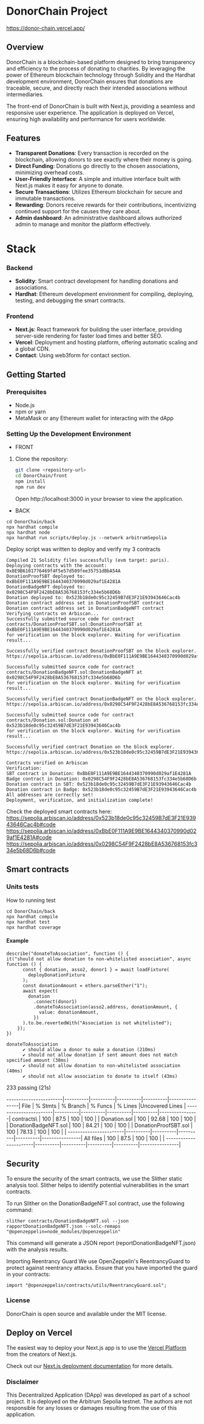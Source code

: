 # DonorChain Project
https://donor-chain.vercel.app/

## Overview

DonorChain is a blockchain-based platform designed to bring transparency and efficiency to the process of donating to charities. By leveraging the power of Ethereum blockchain technology through Solidity and the Hardhat development environment, DonorChain ensures that donations are traceable, secure, and directly reach their intended associations without intermediaries.

The front-end of DonorChain is built with Next.js, providing a seamless and responsive user experience. The application is deployed on Vercel, ensuring high availability and performance for users worldwide.

## Features

- **Transparent Donations**: Every transaction is recorded on the blockchain, allowing donors to see exactly where their money is going.
- **Direct Funding**: Donations go directly to the chosen associations, minimizing overhead costs.
- **User-Friendly Interface**: A simple and intuitive interface built with Next.js makes it easy for anyone to donate.
- **Secure Transactions**: Utilizes Ethereum blockchain for secure and immutable transactions.
- **Rewarding**: Donors receive rewards for their contributions, incentivizing continued support for the causes they care about.
- **Admin dashboard**: An administrative dashboard allows authorized admin to manage and monitor the platform effectively.


# Stack

### Backend

- **Solidity**: Smart contract development for handling donations and associations.
- **Hardhat**: Ethereum development environment for compiling, deploying, testing, and debugging the smart contracts.

### Frontend

- **Next.js**: React framework for building the user interface, providing server-side rendering for faster load times and better SEO.
- **Vercel**: Deployment and hosting platform, offering automatic scaling and a global CDN.
- **Contact**: Using web3form for contact section.

## Getting Started

### Prerequisites

- Node.js
- npm or yarn
- MetaMask or any Ethereum wallet for interacting with the dApp

### Setting Up the Development Environment

- FRONT
1. Clone the repository:
   
   ```bash
   git clone <repository-url>
   cd DonorChain/front
   npm install
   npm run dev
   ```
   Open http://localhost:3000 in your browser to view the application.

- BACK

```
cd DonorChain/back
npx hardhat compile
npx hardhat node
npx hardhat run scripts/deploy.js --network arbitrumSepolia
```
Deploy script was written to deploy and verify my 3 contracts

```
Compiled 21 Solidity files successfully (evm target: paris).
Deploying contracts with the account: 0x8E9B6101776469f4F5e57d509fee35751dBbA54A
DonationProofSBT deployed to: 0xBbE0F111A9E9BE1644340370990d029af1E4281A
DonationBadgeNFT deployed to: 0x0298C54F9F2428bE8A536768153fc334e5b68D6b
Donation deployed to: 0x523b18de0c95c32459B7dE3F21E93943646Cac4b
Donation contract address set in DonationProofSBT contract
Donation contract address set in DonationBadgeNFT contract
Verifying contracts on Arbiscan...
Successfully submitted source code for contract
contracts/DonationProofSBT.sol:DonationProofSBT at 0xBbE0F111A9E9BE1644340370990d029af1E4281A
for verification on the block explorer. Waiting for verification result...

Successfully verified contract DonationProofSBT on the block explorer.
https://sepolia.arbiscan.io/address/0xBbE0F111A9E9BE1644340370990d029af1E4281A#code

Successfully submitted source code for contract
contracts/DonationBadgeNFT.sol:DonationBadgeNFT at 0x0298C54F9F2428bE8A536768153fc334e5b68D6b
for verification on the block explorer. Waiting for verification result...

Successfully verified contract DonationBadgeNFT on the block explorer.
https://sepolia.arbiscan.io/address/0x0298C54F9F2428bE8A536768153fc334e5b68D6b#code

Successfully submitted source code for contract
contracts/Donation.sol:Donation at 0x523b18de0c95c32459B7dE3F21E93943646Cac4b
for verification on the block explorer. Waiting for verification result...

Successfully verified contract Donation on the block explorer.
https://sepolia.arbiscan.io/address/0x523b18de0c95c32459B7dE3F21E93943646Cac4b#code

Contracts verified on Arbiscan
Verification:
SBT contract in Donation: 0xBbE0F111A9E9BE1644340370990d029af1E4281A
Badge contract in Donation: 0x0298C54F9F2428bE8A536768153fc334e5b68D6b
Donation contract in SBT: 0x523b18de0c95c32459B7dE3F21E93943646Cac4b
Donation contract in Badge: 0x523b18de0c95c32459B7dE3F21E93943646Cac4b
All addresses are correctly set!
Deployment, verification, and initialization complete!
```
Check the deployed smart contracts here:
https://sepolia.arbiscan.io/address/0x523b18de0c95c32459B7dE3F21E93943646Cac4b#code
https://sepolia.arbiscan.io/address/0xBbE0F111A9E9BE1644340370990d029af1E4281A#code
https://sepolia.arbiscan.io/address/0x0298C54F9F2428bE8A536768153fc334e5b68D6b#code



## Smart contracts

### Units tests
How to running test
```
cd DonorChain/back
npx hardhat compile
npx hardhat test
npx hardhat coverage
```
#### Example
```
describe("donateToAssociation", function () {
it("should not allow donation to non-whitelisted association", async function () {
      const { donation, asso2, donor1 } = await loadFixture(
        deployDonationFixture
      );
      const donationAmount = ethers.parseEther("1");
      await expect(
        donation
          .connect(donor1)
          .donateToAssociation(asso2.address, donationAmount, {
            value: donationAmount,
          })
      ).to.be.revertedWith("Association is not whitelisted");
    });
})
```
```
donateToAssociation
      ✔ should allow a donor to make a donation (210ms)
      ✔ should not allow donation if sent amount does not match specified amount (38ms)
      ✔ should not allow donation to non-whitelisted association (40ms)
      ✔ should not allow association to donate to itself (43ms)
```

  233 passing (21s)

-----------------------|----------|----------|----------|----------|----------------|
File                   |  % Stmts | % Branch |  % Funcs |  % Lines |Uncovered Lines |
-----------------------|----------|----------|----------|----------|----------------|
 contracts\            |      100 |     87.5 |      100 |      100 |                |
  Donation.sol         |      100 |    92.68 |      100 |      100 |                |
  DonationBadgeNFT.sol |      100 |    84.21 |      100 |      100 |                |
  DonationProofSBT.sol |      100 |    78.13 |      100 |      100 |                |
-----------------------|----------|----------|----------|----------|----------------|
All files              |      100 |     87.5 |      100 |      100 |                |
-----------------------|----------|----------|----------|----------|----------------|
## Security
To ensure the security of the smart contracts, we use the Slither static analysis tool. Slither helps to identify potential vulnerabilities in the smart contracts.

To run Slither on the DonationBadgeNFT.sol contract, use the following command:
```
slither contracts/DonationBadgeNFT.sol --json rapportDonationBadgeNFT.json --solc-remaps "@openzeppelin=node_modules/@openzeppelin"
```
This command will generate a JSON report (reportDonationBadgeNFT.json) with the analysis results.

Importing Reentrancy Guard
We use OpenZeppelin's ReentrancyGuard to protect against reentrancy attacks. Ensure that you have imported the guard in your contracts:
```
import "@openzeppelin/contracts/utils/ReentrancyGuard.sol";
```






### License
DonorChain is open source and available under the MIT license.

## Deploy on Vercel

The easiest way to deploy your Next.js app is to use the [Vercel Platform](https://vercel.com/new?utm_medium=default-template&filter=next.js&utm_source=create-next-app&utm_campaign=create-next-app-readme) from the creators of Next.js.

Check out our [Next.js deployment documentation](https://nextjs.org/docs/deployment) for more details.

### Disclaimer
This Decentralized Application (DApp) was developed as part of a school project. It is deployed on the Arbitrum Sepolia testnet. The authors are not responsible for any losses or damages resulting from the use of this application.
